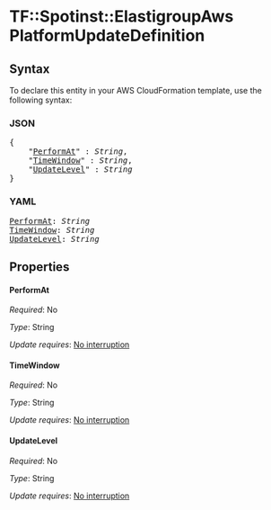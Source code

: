 # TF::Spotinst::ElastigroupAws PlatformUpdateDefinition

## Syntax

To declare this entity in your AWS CloudFormation template, use the following syntax:

### JSON

<pre>
{
    "<a href="#performat" title="PerformAt">PerformAt</a>" : <i>String</i>,
    "<a href="#timewindow" title="TimeWindow">TimeWindow</a>" : <i>String</i>,
    "<a href="#updatelevel" title="UpdateLevel">UpdateLevel</a>" : <i>String</i>
}
</pre>

### YAML

<pre>
<a href="#performat" title="PerformAt">PerformAt</a>: <i>String</i>
<a href="#timewindow" title="TimeWindow">TimeWindow</a>: <i>String</i>
<a href="#updatelevel" title="UpdateLevel">UpdateLevel</a>: <i>String</i>
</pre>

## Properties

#### PerformAt

_Required_: No

_Type_: String

_Update requires_: [No interruption](https://docs.aws.amazon.com/AWSCloudFormation/latest/UserGuide/using-cfn-updating-stacks-update-behaviors.html#update-no-interrupt)

#### TimeWindow

_Required_: No

_Type_: String

_Update requires_: [No interruption](https://docs.aws.amazon.com/AWSCloudFormation/latest/UserGuide/using-cfn-updating-stacks-update-behaviors.html#update-no-interrupt)

#### UpdateLevel

_Required_: No

_Type_: String

_Update requires_: [No interruption](https://docs.aws.amazon.com/AWSCloudFormation/latest/UserGuide/using-cfn-updating-stacks-update-behaviors.html#update-no-interrupt)

